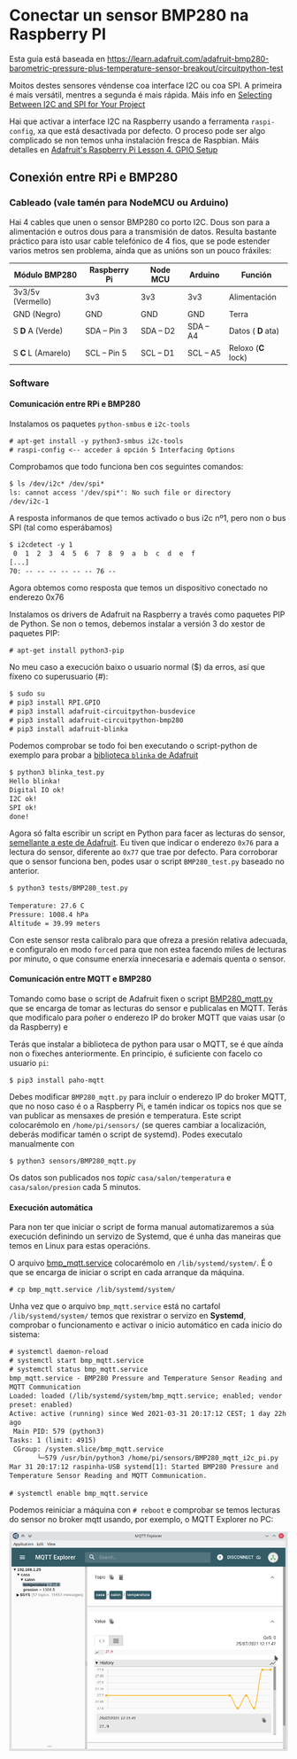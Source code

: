 # Conectar un sensor BMP280 na Raspberry PI

Esta guía está baseada en https://learn.adafruit.com/adafruit-bmp280-barometric-pressure-plus-temperature-sensor-breakout/circuitpython-test

Moitos destes sensores véndense coa interface I2C ou coa SPI. A primeira é mais versátil, mentres a segunda é mais rápida. Máis info en [Selecting Between I2C and SPI for Your Project](https://www.lifewire.com/selecting-between-i2c-and-spi-819003)

Hai que activar a interface I2C na Raspberry usando a ferramenta `raspi-config`, xa que está desactivada por defecto. O proceso pode ser algo complicado se non temos unha instalación fresca de Raspbian. Máis detalles en [Adafruit's Raspberry Pi Lesson 4. GPIO Setup](https://learn.adafruit.com/adafruits-raspberry-pi-lesson-4-gpio-setup/configuring-i2c)

## Conexión entre RPi e BMP280

### Cableado (vale tamén para NodeMCU ou Arduino)
Hai 4 cables que unen o sensor BMP280 co porto I2C. Dous son para a alimentación e outros dous para a transmisión de datos. Resulta bastante práctico para isto usar cable telefónico de 4 fios, que se pode estender varios metros sen problema, aínda que as unións son un pouco fráxiles:

Módulo BMP280 | Raspberry Pi | Node MCU | Arduino | Función
------------ | -------------| -------------| -------------| -------------
3v3/5v (Vermello)  | 3v3 | 3v3| 3v3 | Alimentación
GND (Negro) | GND | GND | GND |Terra
S __D__ A (Verde) | SDA – Pin 3  | SDA – D2 | SDA – A4 | Datos ( __D__ ata)
S __C__ L (Amarelo) | SCL – Pin 5 | SCL – D1 | SCL – A5 | Reloxo (__C__ lock)

### Software

#### Comunicación entre RPi e BMP280

Instalamos os paquetes `python-smbus` e `i2c-tools`

    # apt-get install -y python3-smbus i2c-tools
    # raspi-config <-- acceder á opción 5 Interfacing Options

Comprobamos que todo funciona ben cos seguintes comandos:

    $ ls /dev/i2c* /dev/spi*
    ls: cannot access '/dev/spi*': No such file or directory
    /dev/i2c-1

A resposta informanos de que temos activado o bus i2c nº1, pero non o bus SPI (tal como esperábamos)

    $ i2cdetect -y 1
     0  1  2  3  4  5  6  7  8  9  a  b  c  d  e  f
    [...]
    70: -- -- -- -- -- -- 76 --

Agora obtemos como resposta que temos un dispositivo conectado no enderezo 0x76

Instalamos os drivers de Adafruit na Raspberry a través como paquetes PIP de Python. Se non o temos, debemos instalar a versión 3 do xestor de paquetes PIP:

    # apt-get install python3-pip

No meu caso a execución baixo o usuario normal ($) da erros, así que fíxeno co superusuario (#):

    $ sudo su
    # pip3 install RPI.GPIO
    # pip3 install adafruit-circuitpython-busdevice
    # pip3 install adafruit-circuitpython-bmp280
    # pip3 install adafruit-blinka

Podemos comprobar se todo foi ben executando o script-python de exemplo para probar a [biblioteca `blinka` de Adafruit](https://learn.adafruit.com/circuitpython-on-raspberrypi-linux/installing-circuitpython-on-raspberry-pi)

    $ python3 blinka_test.py
    Hello blinka!
    Digital IO ok!
    I2C ok!
    SPI ok!
    done!

Agora só falta escribir un script en Python para facer as lecturas do sensor, [semellante a este de Adafruit](https://learn.adafruit.com/adafruit-bmp280-barometric-pressure-plus-temperature-sensor-breakout/circuitpython-test).
Eu tiven que indicar o enderezo `0x76` para a lectura do sensor, diferente ao `0x77` que trae por defecto.
Para corroborar que o sensor funciona ben, podes usar o script `BMP280_test.py` baseado no anterior.

    $ python3 tests/BMP280_test.py

    Temperature: 27.6 C
    Pressure: 1008.4 hPa
    Altitude = 39.99 meters

Con este sensor resta calibralo para que ofreza a presión relativa adecuada, e configuralo en modo `forced` para que non estea facendo miles de lecturas por minuto, o que consume enerxía innecesaria e ademais quenta o sensor.

#### Comunicación entre MQTT e BMP280

Tomando como base o script de Adafruit fixen o script [BMP280_mqtt.py](sensors/BMP280_mqtt.py) que se encarga de tomar as lecturas do sensor e publicalas en MQTT. Terás que modificalo para poñer o enderezo IP do broker MQTT que vaias usar (o da Raspberry) e

Terás que instalar a biblioteca de python para usar o MQTT, se é que aínda non o fixeches anteriormente. En principio, é suficiente con facelo co usuario `pi`:

    $ pip3 install paho-mqtt

Debes modificar `BMP280_mqtt.py` para incluir o enderezo IP do broker MQTT, que no noso caso é o a Raspberry Pi, e tamén indicar os topics nos que se van publicar as mensaxes de presión e temperatura. Este script colocarémolo en `/home/pi/sensors/` (se queres cambiar a localización, deberás modificar tamén o script de systemd). Podes executalo manualmente con

    $ python3 sensors/BMP280_mqtt.py

Os datos son publicados nos _topic_ `casa/salon/temperatura` e  `casa/salon/presion` cada 5 minutos.

#### Execución automática

Para non ter que iniciar o script de forma manual automatizaremos a súa execución definindo un servizo de Systemd, que é unha das maneiras que temos en Linux para estas operacións.

O arquivo [bmp_mqtt.service](services/bmp_mqtt.service) colocarémolo en `/lib/systemd/system/`. É o que se encarga de iniciar o script en cada arranque da máquina.

    # cp bmp_mqtt.service /lib/systemd/system/

Unha vez que o arquivo `bmp_mqtt.service` está no cartafol `/lib/systemd/system/` temos que rexistrar o servizo en __Systemd__, comprobar o funcionamento e activar o inicio automático en cada inicio do sistema:

    # systemctl daemon-reload
    # systemctl start bmp_mqtt.service
    # systemctl status bmp_mqtt.service
    bmp_mqtt.service - BMP280 Pressure and Temperature Sensor Reading and MQTT Communication
    Loaded: loaded (/lib/systemd/system/bmp_mqtt.service; enabled; vendor preset: enabled)
    Active: active (running) since Wed 2021-03-31 20:17:12 CEST; 1 day 22h ago
     Main PID: 579 (python3)
    Tasks: 1 (limit: 4915)
     CGroup: /system.slice/bmp_mqtt.service
           └─579 /usr/bin/python3 /home/pi/sensors/BMP280_mqtt_i2c_pi.py
    Mar 31 20:17:12 raspinha-USB systemd[1]: Started BMP280 Pressure and Temperature Sensor Reading and MQTT Communication.

    # systemctl enable bmp_mqtt.service

Podemos reiniciar a máquina con `# reboot` e comprobar se temos lecturas do sensor no broker mqtt usando, por exemplo, o MQTT Explorer no PC:

![Datos de BMP280 visualizados no MQTT Explorer](imaxes/MQTT_Explorer_BMP280.png)
